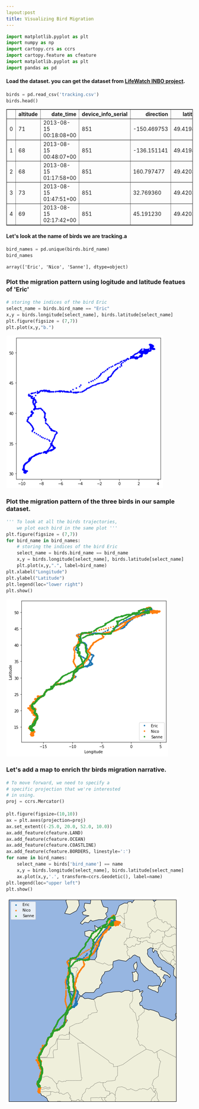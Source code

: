 ```yaml
---
layout:post
title: Visualizing Bird Migration
---
```


```python
import matplotlib.pyplot as plt 
import numpy as np 
import cartopy.crs as ccrs 
import cartopy.feature as cfeature 
import matplotlib.pyplot as plt 
import pandas as pd
```

#### Load the dataset. you can get the dataset from [LifeWatch INBO project](https://inbo.carto.com/u/lifewatch/datasets).


```python
birds = pd.read_csv('tracking.csv')
birds.head()
```




<div>
<style scoped>
    .dataframe tbody tr th:only-of-type {
        vertical-align: middle;
    }

    .dataframe tbody tr th {
        vertical-align: top;
    }

    .dataframe thead th {
        text-align: right;
    }
</style>
<table border="1" class="dataframe">
  <thead>
    <tr style="text-align: right;">
      <th></th>
      <th>altitude</th>
      <th>date_time</th>
      <th>device_info_serial</th>
      <th>direction</th>
      <th>latitude</th>
      <th>longitude</th>
      <th>speed_2d</th>
      <th>bird_name</th>
    </tr>
  </thead>
  <tbody>
    <tr>
      <td>0</td>
      <td>71</td>
      <td>2013-08-15 00:18:08+00</td>
      <td>851</td>
      <td>-150.469753</td>
      <td>49.419859</td>
      <td>2.120733</td>
      <td>0.150000</td>
      <td>Eric</td>
    </tr>
    <tr>
      <td>1</td>
      <td>68</td>
      <td>2013-08-15 00:48:07+00</td>
      <td>851</td>
      <td>-136.151141</td>
      <td>49.419880</td>
      <td>2.120746</td>
      <td>2.438360</td>
      <td>Eric</td>
    </tr>
    <tr>
      <td>2</td>
      <td>68</td>
      <td>2013-08-15 01:17:58+00</td>
      <td>851</td>
      <td>160.797477</td>
      <td>49.420310</td>
      <td>2.120885</td>
      <td>0.596657</td>
      <td>Eric</td>
    </tr>
    <tr>
      <td>3</td>
      <td>73</td>
      <td>2013-08-15 01:47:51+00</td>
      <td>851</td>
      <td>32.769360</td>
      <td>49.420359</td>
      <td>2.120859</td>
      <td>0.310161</td>
      <td>Eric</td>
    </tr>
    <tr>
      <td>4</td>
      <td>69</td>
      <td>2013-08-15 02:17:42+00</td>
      <td>851</td>
      <td>45.191230</td>
      <td>49.420331</td>
      <td>2.120887</td>
      <td>0.193132</td>
      <td>Eric</td>
    </tr>
  </tbody>
</table>
</div>



#### Let's look at the name of birds we are tracking.a


```python
bird_names = pd.unique(birds.bird_name)  
bird_names
```




    array(['Eric', 'Nico', 'Sanne'], dtype=object)



### Plot the migration pattern using logitude and latitude featues of 'Eric' 


```python
# storing the indices of the bird Eric 
select_name = birds.bird_name == "Eric" 
x,y = birds.longitude[select_name], birds.latitude[select_name] 
plt.figure(figsize = (7,7)) 
plt.plot(x,y,"b.") 
```

![image](/assets/images/one_bird.png)



### Plot the migration pattern of the three birds in our sample dataset.


```python
''' To look at all the birds trajectories, 
    we plot each bird in the same plot '''
plt.figure(figsize = (7,7)) 
for bird_name in bird_names: 
    # storing the indices of the bird Eric 
    select_name = birds.bird_name == bird_name   
    x,y = birds.longitude[select_name], birds.latitude[select_name] 
    plt.plot(x,y,".", label=bird_name) 
plt.xlabel("Longitude") 
plt.ylabel("Latitude") 
plt.legend(loc="lower right") 
plt.show() 
```


![image](/assets/images/two_bird.png)


### Let's add a map to enrich thr birds migration narrative.


```python
# To move forward, we need to specify a  
# specific projection that we're interested  
# in using. 
proj = ccrs.Mercator()  
  
plt.figure(figsize=(10,10)) 
ax = plt.axes(projection=proj) 
ax.set_extent((-25.0, 20.0, 52.0, 10.0)) 
ax.add_feature(cfeature.LAND) 
ax.add_feature(cfeature.OCEAN) 
ax.add_feature(cfeature.COASTLINE) 
ax.add_feature(cfeature.BORDERS, linestyle=':') 
for name in bird_names: 
    select_name = birds['bird_name'] == name 
    x,y = birds.longitude[select_name], birds.latitude[select_name] 
    ax.plot(x,y,'.', transform=ccrs.Geodetic(), label=name) 
plt.legend(loc="upper left") 
plt.show() 
```


![image](/assets/images/mapmigration.png)



```python

```
